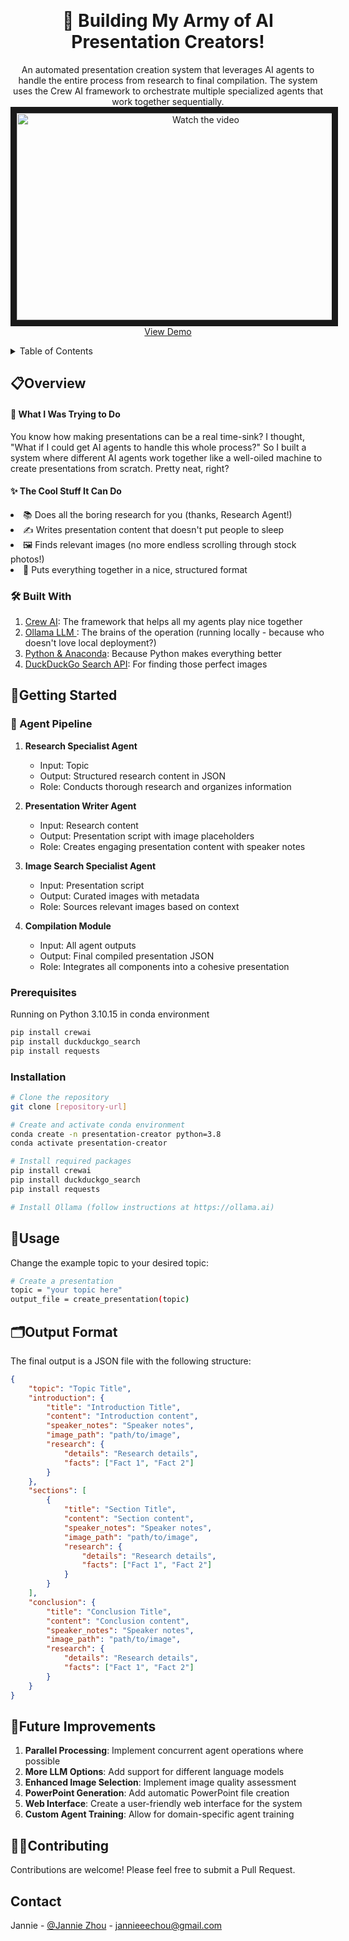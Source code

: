 <a id="readme-top"></a>


<!-- PROJECT LOGO -->
<br />
<h1 align="center">🤖 Building My Army of AI Presentation Creators!</h1>

  <p align="center">
    An automated presentation creation system that leverages AI agents to handle the entire process from research to final compilation. The system uses the Crew AI framework to orchestrate multiple specialized agents that work together sequentially.
    <br>
    <a href="https://www.youtube.com/watch?v=zW_V57Y89yI" target="_blank">
    <img src="https://img.youtube.com/vi/zW_V57Y89yI/maxresdefault.jpg" alt="Watch the video" width="589" height="331" border="10" />
    </a>
    <br>
    <a href="https://www.youtube.com/watch?v=zW_V57Y89yI">View Demo</a>
  </p>
</div>



<!-- TABLE OF CONTENTS -->
<details>
  <summary>Table of Contents</summary>
  <ol>
    <li>
      <a href="#overview">📋 Overview</a></li>
    <li><a href="#built-with">🛠️ Built With</a></li>
    <li>
      <a href="#getting-started">🏃 Getting Started</a>
      <ul>
        <li><a href="#prerequisites">Prerequisites</a></li>
        <li><a href="#installation">Installation</a></li>
      </ul>
    </li>
    <li><a href="#usage">💬 Usage</a></li>
    <li><a href="#output-format">🗂️ Output Format</a></li>
    <li><a href="#future-improvements">📍 Future Improvements</a></li>
    <li><a href="#contributions">👩‍💻 Contributions</a></li>
  </ol>
</details>



<!-- ABOUT THE PROJECT -->
## 📋Overview
 <p>
    <h4>🎯 What I Was Trying to Do</h4>
    You know how making presentations can be a real time-sink? I thought, "What if I could get AI agents to handle this whole process?" So I built a system where different AI agents work together like a well-oiled machine to create presentations from scratch. Pretty neat, right?
    </p>
    <h4>✨ The Cool Stuff It Can Do</h4>
    <li>📚 Does all the boring research for you (thanks, Research Agent!)</li>
    <li>✍️ Writes presentation content that doesn't put people to sleep</li>
    <li>🖼️ Finds relevant images (no more endless scrolling through stock photos!)</li>
    <li>🎨 Puts everything together in a nice, structured format</li>

### 🛠️ Built With

1. <a href="https://docs.crewai.com/introduction">Crew AI</a>: The framework that helps all my agents play nice together
2. <a href="https://ollama.com/library/llama3.1">Ollama LLM </a>: The brains of the operation (running locally - because who doesn't love local deployment?)
3. <a href="https://www.python.org/">Python & Anaconda</a>: Because Python makes everything better
4. <a href="https://pypi.org/project/duckduckgo-search/">DuckDuckGo Search API</a>: For finding those perfect images

<!-- GETTING STARTED -->
## 🏃Getting Started

<h3>👥 Agent Pipeline</h3>

1. **Research Specialist Agent**
   - Input: Topic
   - Output: Structured research content in JSON
   - Role: Conducts thorough research and organizes information

2. **Presentation Writer Agent**
   - Input: Research content
   - Output: Presentation script with image placeholders
   - Role: Creates engaging presentation content with speaker notes

3. **Image Search Specialist Agent**
   - Input: Presentation script
   - Output: Curated images with metadata
   - Role: Sources relevant images based on context

4. **Compilation Module**
   - Input: All agent outputs
   - Output: Final compiled presentation JSON
   - Role: Integrates all components into a cohesive presentation

### Prerequisites

Running on Python 3.10.15 in conda environment 
```bash
pip install crewai
pip install duckduckgo_search
pip install requests
```

### Installation
   ```sh
  # Clone the repository
  git clone [repository-url]

  # Create and activate conda environment
  conda create -n presentation-creator python=3.8
  conda activate presentation-creator

  # Install required packages
  pip install crewai
  pip install duckduckgo_search
  pip install requests

  # Install Ollama (follow instructions at https://ollama.ai)
   ```

<!-- USAGE EXAMPLES -->
## 💬Usage

Change the example topic to your desired topic:
```sh
# Create a presentation
topic = "your topic here"
output_file = create_presentation(topic)
```

<!-- OUTPUT EXAMPLES -->
## 🗂️Output Format

The final output is a JSON file with the following structure:

```json
{
    "topic": "Topic Title",
    "introduction": {
        "title": "Introduction Title",
        "content": "Introduction content",
        "speaker_notes": "Speaker notes",
        "image_path": "path/to/image",
        "research": {
            "details": "Research details",
            "facts": ["Fact 1", "Fact 2"]
        }
    },
    "sections": [
        {
            "title": "Section Title",
            "content": "Section content",
            "speaker_notes": "Speaker notes",
            "image_path": "path/to/image",
            "research": {
                "details": "Research details",
                "facts": ["Fact 1", "Fact 2"]
            }
        }
    ],
    "conclusion": {
        "title": "Conclusion Title",
        "content": "Conclusion content",
        "speaker_notes": "Speaker notes",
        "image_path": "path/to/image",
        "research": {
            "details": "Research details",
            "facts": ["Fact 1", "Fact 2"]
        }
    }
}
```
## 📍Future Improvements

1. **Parallel Processing**: Implement concurrent agent operations where possible
2. **More LLM Options**: Add support for different language models
3. **Enhanced Image Selection**: Implement image quality assessment
4. **PowerPoint Generation**: Add automatic PowerPoint file creation
5. **Web Interface**: Create a user-friendly web interface for the system
6. **Custom Agent Training**: Allow for domain-specific agent training

## 👩‍💻Contributing

Contributions are welcome! Please feel free to submit a Pull Request.

<!-- CONTACT -->
## Contact

Jannie - [@Jannie Zhou](https://www.linkedin.com/in/janniezhou/) - jannieeechou@gmail.com
